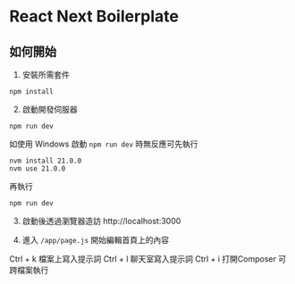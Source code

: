 # React Next Boilerplate

## 如何開始

1. 安裝所需套件

```
npm install
```

2. 啟動開發伺服器

```
npm run dev
```

如使用 Windows 啟動 `npm run dev` 時無反應可先執行

```
nvm install 21.0.0
nvm use 21.0.0
```

再執行

```
npm run dev
```

3. 啟動後透過瀏覽器造訪 http://localhost:3000

4. 進入 `/app/page.js` 開始編輯首頁上的內容

Ctrl + k 檔案上寫入提示詞
Ctrl + l 聊天室寫入提示詞
Ctrl + i 打開Composer 可跨檔案執行
